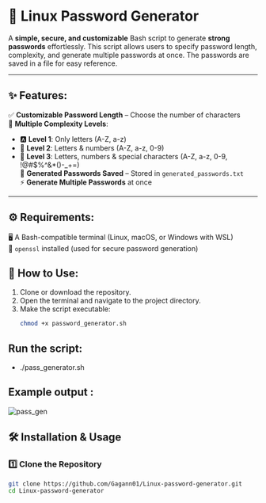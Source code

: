 # 🔐 Linux Password Generator

A **simple, secure, and customizable** Bash script to generate **strong passwords** effortlessly. This script allows users to specify password length, complexity, and generate multiple passwords at once. The passwords are saved in a file for easy reference.  

---

## ✨ Features:
✅ **Customizable Password Length** – Choose the number of characters  
🔢 **Multiple Complexity Levels**:  
   - 🅰 **Level 1**: Only letters (A-Z, a-z)  
   - 🔢 **Level 2**: Letters & numbers (A-Z, a-z, 0-9)  
   - 🔐 **Level 3**: Letters, numbers & special characters (A-Z, a-z, 0-9, !@#$%^&*()-_+=)  
📂 **Generated Passwords Saved** – Stored in `generated_passwords.txt`  
⚡ **Generate Multiple Passwords** at once  

---

## ⚙️ Requirements:
🖥️ A Bash-compatible terminal (Linux, macOS, or Windows with WSL)  
🔑 `openssl` installed (used for secure password generation)  

##  🚀 How to Use:
1. Clone or download the repository.
2. Open the terminal and navigate to the project directory.
3. Make the script executable:
   ```bash
   chmod +x password_generator.sh
## Run the script:
- ./pass_generator.sh

## Example output :
![pass_gen](https://github.com/user-attachments/assets/28609ac0-7c2b-4a46-aae5-b7db75b3f14c)



## 🛠️ Installation & Usage
### 1️⃣ Clone the Repository
```sh
git clone https://github.com/Gagann01/Linux-password-generator.git
cd Linux-password-generator



